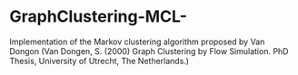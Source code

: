 # GraphClustering-MCL-
Implementation of the Markov clustering algorithm proposed by Van Dongon
(Van Dongen, S. (2000) Graph Clustering by Flow
Simulation. PhD Thesis, University of Utrecht, The
Netherlands.)

